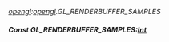 _[opengl](../../modules/opengl/opengl-module.md):[opengl](../../modules/opengl/opengl-module.md).GL\_RENDERBUFFER\_SAMPLES_
##### Const GL\_RENDERBUFFER\_SAMPLES:[Int](../../modules/wonkey/wonkey-types-int.md)
